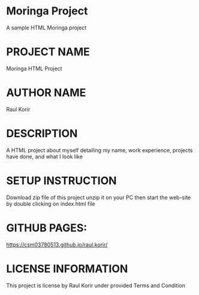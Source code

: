 # Moringa Project
A sample HTML Moringa project

# PROJECT NAME
Moringa HTML Project
# AUTHOR NAME
Raul Korir
# DESCRIPTION
A HTML project about myself detailing my name, work experience, projects have done, and what I look like
# SETUP INSTRUCTION
Download zip file of this project unzip it on your PC then start the web-site by double clicking on index.html file
# GITHUB PAGES:
https://csm03780513.github.io/raul.korir/
# LICENSE INFORMATION
This project is license by Raul Korir under provided Terms and Condition
